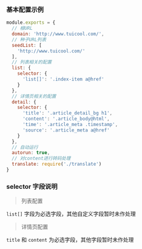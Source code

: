 ### 基本配置示例

``` javascript
module.exports = {
  // 根URL
  domain: 'http://www.tuicool.com/',
  // 种子URL列表
  seedList: [
    'http://www.tuicool.com/'
  ],
  // 列表相关的配置
  list: {
    selector: {
      'list[]': '.index-item a@href'
    }
  },
  // 详情页相关的配置
  detail: {
    selector: {
      'title': '.article_detail_bg h1',
      'content': '.article_body@html',
      'time': '.article_meta .timestamp',
      'source': '.article_meta a@href'
    }
  },
  // 自动运行
  autorun: true,
  // 对content进行转码处理
  translate: require('./translate')
}
```

### selector 字段说明

> 列表配置

`list[]` 字段为必选字段，其他自定义字段暂时未作处理

> 详情页配置

`title` 和 `content` 为必选字段，其他字段暂时未作处理
